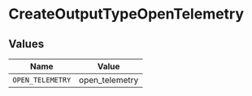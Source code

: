 # CreateOutputTypeOpenTelemetry


## Values

| Name             | Value            |
| ---------------- | ---------------- |
| `OPEN_TELEMETRY` | open_telemetry   |